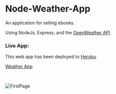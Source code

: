 # Node-Weather-App

An application for selling ebooks.

Using NodeJs, Express, and the [OpenWeather API](https://openweathermap.org/api).

### Live App:
This web app has been deployed to [Heroku](https://devcenter.heroku.com/).

[Weather App](https://thawing-hamlet-04647.herokuapp.com/)

<br>

![FirstPage](https://user-images.githubusercontent.com/87442098/141767613-5f5c1642-407d-4e26-a245-1cf45717fcb4.JPG)
